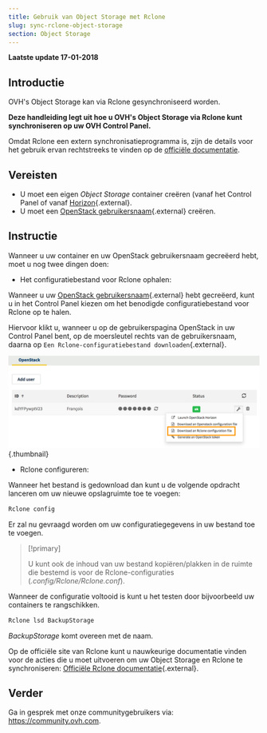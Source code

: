 ```yaml
---
title: Gebruik van Object Storage met Rclone 
slug: sync-rclone-object-storage
section: Object Storage
---
```


**Laatste update 17-01-2018**

## Introductie

OVH's Object Storage kan via Rclone gesynchroniseerd worden.

**Deze handleiding legt uit hoe u OVH's Object Storage via Rclone kunt synchroniseren op uw OVH Control Panel.**

Omdat Rclone een extern synchronisatieprogramma is, zijn de details voor het gebruik ervan rechtstreeks te vinden op de [officiële documentatie](https://Rclone.org/).

## Vereisten

- U moet een eigen *Object Storage* container creëren (vanaf het Control Panel of vanaf [Horizon](https://docs.ovh.com/fr/public-cloud/creer-un-conteneur-dobjets/){.external}.
- U moet een [OpenStack gebruikersnaam](https://docs.ovh.com/fr/public-cloud/creation-et-suppression-dun-utilisateur-openstack/){.external} creëren.

## Instructie

Wanneer u uw container en uw OpenStack gebruikersnaam gecreëerd hebt, moet u nog twee dingen doen:

- Het configuratiebestand voor Rclone ophalen:

Wanneer u uw [OpenStack gebruikersnaam](https://docs.ovh.com/fr/public-cloud/creation-et-suppression-dun-utilisateur-openstack/){.external} hebt gecreëerd, kunt u in het Control Panel kiezen om het benodigde configuratiebestand voor Rclone op te halen.

Hiervoor klikt u, wanneer u op de gebruikerspagina OpenStack in uw Control Panel bent, op de moersleutel rechts van de gebruikersnaam, daarna op `Een Rclone-configuratiebestand downloaden`{.external}.

![Een Rclone-configuratiebestand downloaden](images/download_file.png){.thumbnail}


- Rclone configureren:

Wanneer het bestand is gedownload dan kunt u de volgende opdracht lanceren om uw nieuwe opslagruimte toe te voegen:

```sh
Rclone config
```

Er zal nu gevraagd worden om uw configuratiegegevens in uw bestand toe te voegen.

> [!primary]
>
> U kunt ook de inhoud van uw bestand kopiëren/plakken in de ruimte die bestemd is voor de Rclone-configuraties (*.config/Rclone/Rclone.conf*).
> 

Wanneer de configuratie voltooid is kunt u het testen door bijvoorbeeld uw containers te rangschikken.

```sh
Rclone lsd BackupStorage
```

*BackupStorage* komt overeen met de naam.

Op de officiële site van Rclone kunt u nauwkeurige documentatie vinden voor de acties die u moet uitvoeren om uw Object Storage en Rclone te synchroniseren: [Officiële Rclone documentatie](https://Rclone.org/swift/){.external}.


## Verder 

Ga in gesprek met onze communitygebruikers via: <https://community.ovh.com>.
